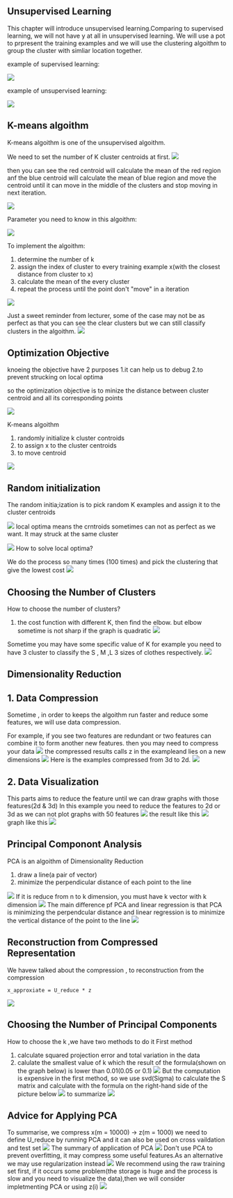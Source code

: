 ## Unsupervised Learning 
This chapter will introduce unsupervised learning.Comparing to supervised learning, we will not have y at all in unsupervised learning. We will use a pot to prpresent the training examples and we will use the clustering algoithm to group the cluster with simliar location together.

example of supervised learning:

![](picture/ch8_2.jpg)

example of unsupervised learning:

![](picture/ch8_1.png)

## K-means algoithm
K-means algoithm is one of the unsupervised algoithm.

We need to set the number of K cluster centroids at first. 
![](picture/ch8_3.png)

then you can see the red centroid will calculate the mean of the red region anf the blue centroid will calculate the mean of blue region and move the centroid until it can move in the middle of the clusters and stop moving in next iteration.

![](picture/ch8_3.jpg)

Parameter you need to know in this algoithm:

![](picture/ch8_4.png)

To implement the algoithm:
1. determine the number of k
2. assign the index of cluster to every training example x(with the closest distance from cluster to x)
3. calculate the mean of the every cluster
4. repeat the process until the point don't "move" in a iteration

![](picture/ch8_5.png)

Just a sweet reminder from lecturer, some of the case may not be as perfect as that you can see the clear clusters but we can still classify clusters in the algoithm.
![](picture/ch8_6.png)
## Optimization Objective
knoeing the objective have 2 purposes
1.it can help us to debug 
2.to prevent strucking on local optima

so the optimization objective is to minize the distance between cluster centroid and all its corresponding points

![](picture/ch8_7.jpeg)

K-means algoithm 
1. randomly initialize k cluster controids
2. to assign x to the cluster centroids
3. to move centroid

![](picture/ch8_8.jpeg)
## Random initialization
The random initia;ization is to pick random K examples and assign it to the cluster centroids

![](picture/ch8_9.jpeg)
local optima means the crntroids sometimes can not as perfect as we want. It may struck at the same cluster

![](picture/ch8_10.jpeg)
How to solve local optima?

We do the process so many times (100 times) and pick the clustering that give the lowest cost
![](picture/ch8_11.jpeg)
## Choosing the Number of Clusters
How to choose the number of clusters?
1. the cost function with different K, then find the elbow.
but elbow sometime is not sharp if the graph is quadratic
![](picture/ch8_12.jpeg)

Sometime you may have some specific value of K for example you need to have 3 cluster to classify the S , M ,L 
3 sizes of clothes respectively.
![](picture/ch8_13.jpeg)
## Dimensionality Reduction
## 1. Data Compression
Sometime , in order to keeps the algoithm run faster and reduce some features, we will use data compression.

For example, if you see two features are redundant or two features can combine it to form another new features. then you may need to compress your data
![](picture/ch8_14.jpeg)
the compressed results calls z in the exampleand lies on a new dimensions
![](picture/ch8_15.jpeg)
Here is the examples compressed from 3d to 2d.
![](picture/ch8_16.jpeg)

## 2. Data Visualization
This parts aims to reduce the feature until we can draw graphs with those features(2d & 3d) 
In this example you need to reduce the features to 2d or 3d as we can not plot graphs with 50 features
![](picture/ch8_18.jpeg)
the result like this
![](picture/ch8_17.jpeg)
graph like this
![](picture/ch8_19.jpeg)
## Principal Componont Analysis
PCA is an algoithm of Dimensionality Reduction
1. draw a line(a pair of vector)
2. minimize the perpendicular distance of each point to the line

![](picture/ch8_20.png)
If it is reduce from n to k dimension, you must have k vector with k dimension 
![](picture/ch8_21.png)
The main difference pf PCA and linear regression is that PCA is minimizing the perpendcular distance and linear regression is to minimize the vertical distance of the point to the line
![](picture/ch8_22.png)

## Reconstruction from Compressed Representation
We havew talked about the compression , to reconstruction from the compression 
```
x_approxiate = U_reduce * z
```

![](picture/ch8_23.jpeg)

## Choosing the Number of Principal Components
How to choose the k ,we have two methods to do it
First method
1. calculate squared projection error and total variation in the data 
2. calulate the smallest value of k which the result of the formula(shown on the graph below) is lower than 0.01(0.05 or 0.1)
![](picture/ch8_24.jpeg)
But the computation is expensive in the first method, so we use svd(Sigma) to calculate the S matrix and
calculate with the formula on the right-hand side of the picture below
![](picture/ch8_25.jpeg)
to summarize
![](picture/ch8_26.jpeg)

## Advice for Applying PCA
To summarise, we compress x(m = 10000) -> z(m = 1000)
we need to define U_reduce by running PCA and it can also be used on cross vaildation and test set
![](picture/ch8_27.jpeg)
The summary of application of PCA
![](picture/ch8_28.jpeg)
Don't use PCA to prevent overfitting, it may compress some useful features.As an alternative we may use regularization instead
![](picture/ch8_29.jpeg)
We recommend using the raw training set first, if it occurs some problem(the storage is huge and the process is slow and you need to visualize the data),then we will consider impletmenting PCA or using z(i)
![](picture/ch8_30.jpeg)